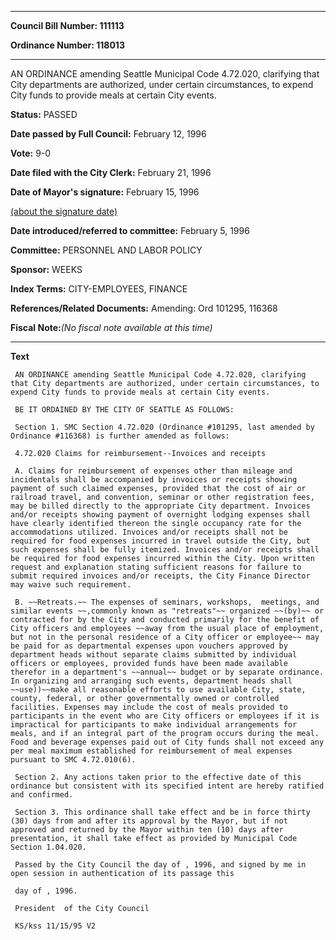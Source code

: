 

********

**Council Bill Number: 111113**
   
**Ordinance Number: 118013**
********

 AN ORDINANCE amending Seattle Municipal Code 4.72.020, clarifying that City departments are authorized, under certain circumstances, to expend City funds to provide meals at certain City events.

**Status:** PASSED
   
**Date passed by Full Council:** February 12, 1996
   
**Vote:** 9-0
   
**Date filed with the City Clerk:** February 21, 1996
   
**Date of Mayor's signature:** February 15, 1996
   
[(about the signature date)](/~public/approvaldate.htm)
   
   
   
**Date introduced/referred to committee:** February 5, 1996
   
**Committee:** PERSONNEL AND LABOR POLICY
   
**Sponsor:** WEEKS
   
   
**Index Terms:** CITY-EMPLOYEES, FINANCE

**References/Related Documents:** Amending: Ord 101295, 116368

**Fiscal Note:**_(No fiscal note available at this time)_

********

**Text**
   
```
 AN ORDINANCE amending Seattle Municipal Code 4.72.020, clarifying that City departments are authorized, under certain circumstances, to expend City funds to provide meals at certain City events.

 BE IT ORDAINED BY THE CITY OF SEATTLE AS FOLLOWS:

 Section 1. SMC Section 4.72.020 (Ordinance #101295, last amended by Ordinance #116368) is further amended as follows:

 4.72.020 Claims for reimbursement--Invoices and receipts

 A. Claims for reimbursement of expenses other than mileage and incidentals shall be accompanied by invoices or receipts showing payment of such claimed expenses, provided that the cost of air or railroad travel, and convention, seminar or other registration fees, may be billed directly to the appropriate City department. Invoices and/or receipts showing payment of overnight lodging expenses shall have clearly identified thereon the single occupancy rate for the accommodations utilized. Invoices and/or receipts shall not be required for food expenses incurred in travel outside the City, but such expenses shall be fully itemized. Invoices and/or receipts shall be required for food expenses incurred within the City. Upon written request and explanation stating sufficient reasons for failure to submit required invoices and/or receipts, the City Finance Director may waive such requirement.

 B. ~~Retreats.~~ The expenses of seminars, workshops,  meetings, and similar events ~~,commonly known as "retreats"~~ organized ~~(by)~~ or contracted for by the City and conducted primarily for the benefit of City officers and employees ~~away from the usual place of employment, but not in the personal residence of a City officer or employee~~ may be paid for as departmental expenses upon vouchers approved by department heads without separate claims submitted by individual officers or employees, provided funds have been made available therefor in a department's ~~annual~~ budget or by separate ordinance. In organizing and arranging such events, department heads shall ~~use))~~make all reasonable efforts to use available City, state, county, federal, or other governmentally owned or controlled facilities. Expenses may include the cost of meals provided to participants in the event who are City officers or employees if it is impractical for participants to make individual arrangements for meals, and if an integral part of the program occurs during the meal. Food and beverage expenses paid out of City funds shall not exceed any per meal maximum established for reimbursement of meal expenses pursuant to SMC 4.72.010(6).

 Section 2. Any actions taken prior to the effective date of this ordinance but consistent with its specified intent are hereby ratified and confirmed.

 Section 3. This ordinance shall take effect and be in force thirty (30) days from and after its approval by the Mayor, but if not approved and returned by the Mayor within ten (10) days after presentation, it shall take effect as provided by Municipal Code Section 1.04.020.

 Passed by the City Council the day of , 1996, and signed by me in open session in authentication of its passage this

 day of , 1996.

 President  of the City Council

 KS/kss 11/15/95 V2

```
